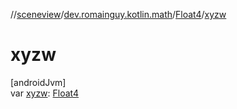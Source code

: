 //[sceneview](../../../index.md)/[dev.romainguy.kotlin.math](../index.md)/[Float4](index.md)/[xyzw](xyzw.md)

# xyzw

[androidJvm]\
var [xyzw](xyzw.md): [Float4](index.md)
